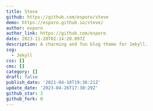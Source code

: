 ```yaml
---
title: Steve
github: https://github.com/esporo/steve
demo: https://esporo.github.io/steve/
author: esporo
author_link: https://github.com/esporo
date: 2023-11-28T02:14:20.097Z
description: A charming and fun blog theme for Jekyll.
ssg:
  - Jekyll
css: []
cms: []
category: []
draft: false
publish_date: '2021-04-18T19:36:21Z'
update_date: '2023-04-26T17:30:29Z'
github_star: 3
github_fork: 0
---
```

